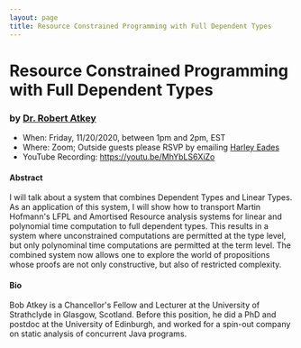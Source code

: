 ```yaml
---
layout: page
title: Resource Constrained Programming with Full Dependent Types
---
```


Resource Constrained Programming with Full Dependent Types
======
### by [Dr. Robert Atkey](https://www.type-driven.org.uk/edwinb/)

- When: Friday, 11/20/2020, between 1pm and 2pm, EST
- Where: Zoom; Outside guests please RSVP by emailing <a href="mailto:harley.eades@gmail.com">Harley Eades</a>
- YouTube Recording: <https://youtu.be/MhYbLS6XiZo>

#### Abstract

I will talk about a system that combines Dependent Types and Linear
Types. As an application of this system, I will show how to transport
Martin Hofmann's LFPL and Amortised Resource analysis systems for
linear and polynomial time computation to full dependent types. This
results in a system where unconstrained computations are permitted at
the type level, but only polynominal time computations are permitted
at the term level. The combined system now allows one to explore the
world of propositions whose proofs are not only constructive, but also
of restricted complexity.

#### Bio

Bob Atkey is a Chancellor's Fellow and Lecturer at the University of
Strathclyde in Glasgow, Scotland. Before this position, he did a PhD
and postdoc at the University of Edinburgh, and worked for a spin-out
company on static analysis of concurrent Java programs.
